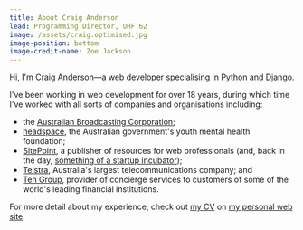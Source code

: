 ```yaml
---
title: About Craig Anderson
lead: Programming Director, UHF 62
image: /assets/craig.optimised.jpg
image-position: bottom
image-credit-name: Zoe Jackson
---
```


Hi, I'm Craig Anderson—a web developer specialising in Python and Django.

I've been working in web development for over 18 years, during which time I've worked with all sorts of companies and organisations including:

 * the [Australian Broadcasting Corporation](http://www.abc.net.au);
 * [headspace](http://headspace.org.au), the Australian government's youth mental health foundation;
 * [SitePoint](http://sitepoint.com), a publisher of resources for web professionals (and, back in the day, [something of a startup incubator](https://en.wikipedia.org/wiki/SitePoint#History));
 * [Telstra](http://telstra.com.au), Australia's largest telecommunications company; and
 * [Ten Group](http://tengroup.com), provider of concierge services to customers of some of the world's leading financial institutions.

For more detail about my experience, check out [my CV](http://craiga.id.au/cv) on [my personal web site](http://craiga.id.au).
